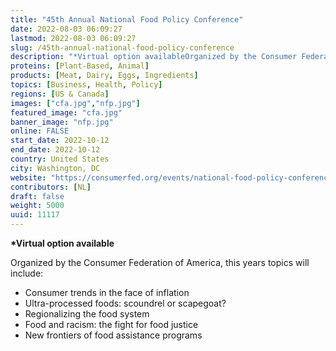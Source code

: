 ```yaml
---
title: "45th Annual National Food Policy Conference"
date: 2022-08-03 06:09:27
lastmod: 2022-08-03 06:09:27
slug: /45th-annual-national-food-policy-conference
description: "*Virtual option availableOrganized by the Consumer Federation of America, this years topics will include:Consumer trends in the face of inflationUltra-processed foods: scoundrel or scapegoat?Regionalizing the food systemFood and racism: the fight for food justiceNew frontiers of food assistance programs"
proteins: [Plant-Based, Animal]
products: [Meat, Dairy, Eggs, Ingredients]
topics: [Business, Health, Policy]
regions: [US & Canada]
images: ["cfa.jpg","nfp.jpg"]
featured_image: "cfa.jpg"
banner_image: "nfp.jpg"
online: FALSE
start_date: 2022-10-12
end_date: 2022-10-12
country: United States
city: Washington, DC
website: "https://consumerfed.org/events/national-food-policy-conference/"
contributors: [NL]
draft: false
weight: 5000
uuid: 11117
---
```

**\*Virtual option available**

Organized by the Consumer Federation of America, this years topics will
include:

-   Consumer trends in the face of inflation
-   Ultra-processed foods: scoundrel or scapegoat?
-   Regionalizing the food system
-   Food and racism: the fight for food justice
-   New frontiers of food assistance programs
